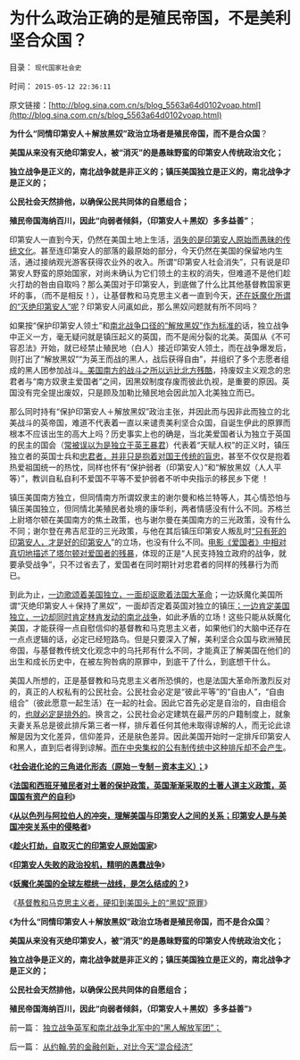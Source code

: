 # 为什么政治正确的是殖民帝国，不是美利坚合众国？

目录： `现代国家社会史` 

时间： `2015-05-12 22:36:11` 

原文链接：[http://blog.sina.com.cn/s/blog_5563a64d0102voap.html](http://blog.sina.com.cn/s/blog_5563a64d0102voap.html)

**为什么“同情印第安人＋解放黑奴”政治立场者是殖民帝国，而不是合众国**？

**美国从来没有灭绝印第安人，被“消灭”的是愚昧野蛮的印第安人传统政治文化；**

**独立战争是正义的，南北战争就是非正义的；镇压美国独立是正义的，南北战争才是正义的；**

**公民社会天然排他，以确保公民共同体的自愿组合；**

**殖民帝国海纳百川，因此“向弱者倾斜，（印第安人＋黑奴）多多益善”**；

印第安人一直到今天，仍然在美国土地上生活，[消失的是印第安人原始而愚昧的传统文化](../../../2015/4/30/基督教文人对印第安人传统美德的欣赏；.md)。甚至连印第安人的部落的最原始的部分，今天仍然在美国的保留地内生活，通过接纳观光游客获得农业外的收入。所谓“印第安人社会消失”，只有说是印第安人野蛮的原始国家，对尚未确认为它们领土的主权的消失，但难道不是他们趁火打劫的咎由自取吗？那么美国对于印第安人，到底做了什么比其他基督教国家更坏的事，（而不是相反！），让基督教和马克思主义者一直到今天，[还在妖魔化所谓的“灭绝印第安人”呢](../../../2011/9/24/北美印第安人历史人口变迁；意识形态化的美国原罪；.md)？印第安人问颪如此，那么黑奴问题就有所不同吗？

如果按“保护印第安人领土”和[南北战争口径的“解放黑奴”作为标准的](../../../2011/5/7/南北战争的原因不是奴隶制.md)话，独立战争中正义一方，毫无疑问就是镇压起义的英国，而不是闹分裂的北美。英国从《不可容忍法》开始，就已经禁止殖民地（白人）接近印第安人领土，而在战争爆发后，则打出了“解放黑奴”“为英王而战的黑人，战后获得自由”，并组织了多个志愿者组成的黑人团参加战斗[。美国南方的战斗之所以远比北方残酷](../../../2011/5/8/北美独立战争简析《爱国者》真假情节.md)，持废奴主义观念的忠君者与“南方奴隶主爱国者”之间，因黑奴制度存废而彼此仇视，是重要的原因。英国没有完全提出废奴，只是顾及加勒比殖民地会因此加入北美独立而已。

那么同时持有“保护印第安人＋解放黑奴”政治主张，并因此而与因非此而独立的北美战斗的英帝国，难道不代表着一直以来谴责美利坚合众国，自诞生伊此的原罪而根本不应该出生的高大上吗？历史事实上也的确是，当北美爱国者认为独立于英国的民主的国会（[常被误以为是独立于英王暴君](../../../2011/5/8/北美独立战争英国真的万恶不赦吗？.md)）代表着“天赋人权”的正义时，镇压独立者的英国士兵和[忠君者，并非只是抱着对国王传统的盲忠](../../../2011/2/7/君权神授的爱国和国民社会的公德.md)，甚至不仅仅是抱着热爱祖国统一的热忱，同样也怀有“保护弱者（印第安人）”和“解放黑奴（人人平等）”，教训自私自利不爱国不平等不爱护弱者不听中央指示的移民乡下佬
！

镇压美国南方独立，但同情南方所谓奴隶主的谢尔曼和格兰特等人，其心情恐怕与镇压美国独立，但同情北美殖民者处境的康华利，两者情感没有什么不同。苏格兰上尉塔尔顿在美国南方的焦土政策，也与谢尔曼在美国南方的三光政策，没有什么不同；谢尔登在弗吉尼亚的三光政策，与他在其后镇压印第安人叛乱时[“只有死的印第安人，才是好的印第安人](../../../2011/9/24/谁欢呼“只有死的印第安人，才是好的印第安人”.md)”的立场，也没有什么不同。[电影《爱国者》中相对真切地描述了塔尔顿对爱国者的残暴](../../../2008/3/22/《爱国者》后谈北美独立战争的政治经济外交军事史.md)，体现的正是“人民支持独立政府的战争，就要承受战争”，只不过省去了，爱国者在同时期针对忠君者的同样的残暴行为而已。

到此为止，[一边歌颂着美国独立，一面却讴歌着法国大革命](../../../2012/3/3/美国电影《爱国者》中的革命，改良，独立的法学概念.md)；一边妖魔化美国所谓“灭绝印第安人＋保持了黑奴”，一面却否定着英国对独立的镇压[；一边肯定美国独立，一边却同时肯定林肯发动的南北战争](../../../2013/3/18/独立战争如果是正义的，南北战争就是非正义的.md)，如此矛盾的立场！这些只能从妖魔化美国，才能获得一点自慰信仰的基督教和马克思主义者，如果他们的大脑中还存在一点点逻辑的话，必定已经短路鸟。但是只要深入了解，美利坚合众国与欧洲殖民帝国，与基督教传统文化观念中的乌托邦有什么不同，才能真正了解美国在他们的出生和成长历史中，在被左狗咎病的原罪中，到底干了什么，到底想干什么。

美国人所想的，正是基督教和马克思主义者所恐惧的，也是法国大革命所激烈反对的，真正的人权私有的公民社会。公民社会必定是“彼此平等”的“自由人”，“自由组合”（彼此愿意一起生活）在一起的社会。因此它首先必定是自治的，自由组合的，[也就必定是排外的](../../../2014/4/20/秩序的社会学定义，民主的要素和关键.md)。换言之，公民社会必定建筑在最严厉的户籍制度上，就象夫妻关系总是彼此排斥第三者一样，排斥着任何其他未取得谅解的人，而无论此谅解是因为文化差异，信仰差异，还是肤色差异。因此美国开始时一定排斥印第安人和黑人，直到后者得到谅解。[而在中央集权的公有制传统中这种排斥却不会产生](../../../2011/9/2/普世帝国的天下主义.md)。

《[**社会进化论的三角进化形态（原始－专制－资本主义）；**](../../../2015/5/5/美利坚合众国出现在北美殖民地的偶然性和必然性；.md)》

《[**法国和西班牙殖民者对土著的保护政策，英国渐渐采取的土著人道主义政策，英国国有资产的自利**](../../../2015/5/6/北美殖民者对“政府保护印第安人”的愤恨，培根起义；.md)》

《[**从以色列与阿拉伯人的冲突，理解美国与印第安人之间的关系；印第安人是与美国冲突关系中的侵略者**](../../../2015/5/7/印第安人是与美国冲突关系中的侵略者；.md)》

《[**趁火打劫，自取灭亡的印第安人原始国家**](../../../2015/5/8/趁火打劫，自取灭亡的印第安人原始国家；.md)》

《[**印第安人失败的政治投机，精明的愚蠢战争**](../../../2015/5/9/印第安人失败的政治投机，精明的愚蠢战争；.md)》

《[**妖魔化美国的全球左棍统一战线，是怎么结成的？**](../../../2015/5/10/妖魔化美国的全球左棍统一战线，是怎么结成的？.md)》

《[基督教和马克思主义者，硬扣到美国头上的“黑奴”原罪](../../../2015/5/11/基督教和马克思主义者，硬扣到美国头上的“黑奴”原罪；.md)》

《**为什么“同情印第安人＋解放黑奴”政治立场者是殖民帝国，而不是合众国**？

**美国从来没有灭绝印第安人，被“消灭”的是愚昧野蛮的印第安人传统政治文化；**

**独立战争是正义的，南北战争就是非正义的；镇压美国独立是正义的，南北战争才是正义的；**

**公民社会天然排他，以确保公民共同体的自愿组合；**

**殖民帝国海纳百川，因此“向弱者倾斜，（印第安人＋黑奴）多多益善”**》

前一篇： [独立战争英军和南北战争北军中的“黑人解放军团”；](../../../2015/5/14/独立战争英军和南北战争北军中的“黑人解放军团”；.md)

后一篇： [从约翰.劳的金融创新，对比今天“混合经济”](../../../2015/5/11/从约翰.劳的金融创新，对比今天“混合经济”.md)

